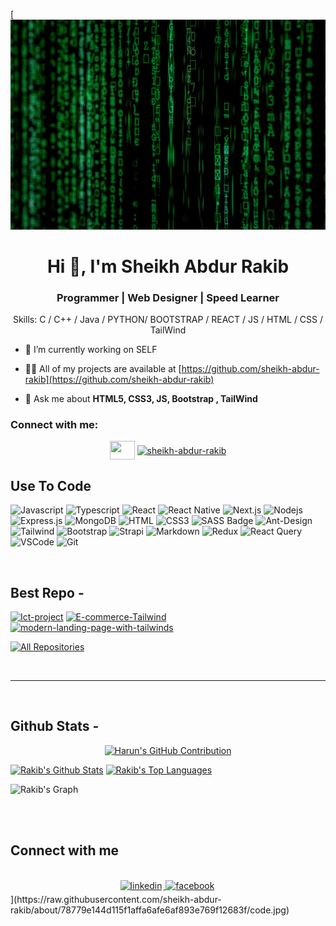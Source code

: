 [![I am Sheikh Abdur Rkib](https://github.com/sheikh-abdur-rakib/about/blob/main/code.jpg)

<h1 align="center">Hi 👋, I'm Sheikh Abdur Rakib</h1>
<h3 align="center">Programmer | Web Designer | Speed Learner</h3>

<div align="center">

Skills: C / C++ / Java / PYTHON/ BOOTSTRAP / REACT / JS / HTML / CSS / TailWind

</div>

- 🔭 I’m currently working on SELF


- 👨‍💻 All of my projects are available at [https://github.com/sheikh-abdur-rakib](https://github.com/sheikh-abdur-rakib)


- 💬 Ask me about **HTML5, CSS3, JS, Bootstrap , TailWind**


<h3 align="left">Connect with me:</h3>

<p align="center">
<a href="https://fb.com/sheikh.rakib.505/" target="blank"><img align="center" src="https://raw.githubusercontent.com/rahuldkjain/github-profile-readme-generator/master/src/images/icons/Social/facebook.svg" alt="" height="30" width="40" /></a>
<a href="https://linkedin.com/in/rakib1709/" target="blank"><img align="center" src="https://raw.githubusercontent.com/rahuldkjain/github-profile-readme-generator/master/src/images/icons/Social/linked-in-alt.svg" alt="sheikh-abdur-rakib" height="30" width="40" /></a>
</p>

## Use To Code

![Javascript](https://img.shields.io/badge/Javascript-F0DB4F?style=for-the-badge&labelColor=black&logo=javascript&logoColor=F0DB4F)
![Typescript](https://img.shields.io/badge/Typescript-007acc?style=for-the-badge&labelColor=black&logo=typescript&logoColor=007acc)
![React](https://img.shields.io/badge/-React-61DBFB?style=for-the-badge&labelColor=black&logo=react&logoColor=61DBFB)
![React Native](https://img.shields.io/badge/React_Native-20232A?style=for-the-badge&logo=react&logoColor=61DAFB)
![Next.js](https://img.shields.io/badge/next.js-000000?style=for-the-badge&logo=nextdotjs&logoColor=white)
![Nodejs](https://img.shields.io/badge/Nodejs-3C873A?style=for-the-badge&labelColor=black&logo=node.js&logoColor=3C873A)
![Express.js](https://img.shields.io/badge/Express.js-000000?style=for-the-badge&logo=express&logoColor=white)
![MongoDB](https://img.shields.io/badge/MongoDB-4EA94B?style=for-the-badge&logo=mongodb&logoColor=white)
![HTML](https://img.shields.io/badge/HTML5-E34F26?style=for-the-badge&logo=html5&logoColor=white)
![CSS3](https://img.shields.io/badge/CSS3-1572B6?style=for-the-badge&logo=css3&logoColor=white)
![SASS Badge](https://img.shields.io/badge/Sass-CC6699?style=for-the-badge&logo=sass&logoColor=white)
![Ant-Design](https://img.shields.io/badge/AntDesign-0170FE?style=for-the-badge&logo=antdesign&logoColor=white)
![Tailwind](https://img.shields.io/badge/Tailwind_CSS-092749?style=for-the-badge&logo=tailwindcss&logoColor=06B6D4&labelColor=000000)
![Bootstrap](https://img.shields.io/badge/Bootstrap-563D7C?style=for-the-badge&logo=bootstrap&logoColor=white)
![Strapi](https://img.shields.io/badge/strapi-2E7EEA?style=for-the-badge&logo=strapi&logoColor=white)
![Markdown](https://img.shields.io/badge/Markdown-000000?style=for-the-badge&logo=markdown&logoColor=white)
![Redux](https://img.shields.io/badge/Redux-593D88?style=for-the-badge&logo=redux&logoColor=white)
![React Query](https://img.shields.io/badge/-React_Query-FF4154?style=for-the-badge&logo=react%20query&logoColor=white)
![VSCode](https://img.shields.io/badge/Visual_Studio-0078d7?style=for-the-badge&logo=visual%20studio&logoColor=white)
![Git](https://img.shields.io/badge/Git-F05032?style=for-the-badge&logo=git&logoColor=white)

<br/>

## Best Repo -

[![Ict-project](https://github-readme-stats.vercel.app/api/pin/?username=sheikh-abdur-rakib&repo=Ict-project&border_color=7F3FBF&bg_color=0D1117&title_color=C9D1D9&text_color=8B949E&icon_color=7F3FBF)](https://github.com/sheikh-abdur-rakib/Ict-project)
[![E-commerce-Tailwind](https://github-readme-stats.vercel.app/api/pin/?username=sheikh-abdur-rakib&repo=E-commerce-Tailwind_color=7F3FBF&bg_color=0D1117&title_color=C9D1D9&text_color=8B949E&icon_color=7F3FBF)](https://github.com/sheikh-abdur-rakib/E-commerce-Tailwind)
[![modern-landing-page-with-tailwinds](https://github-readme-stats.vercel.app/api/pin/?username=sheikh-abdur-rakib&modern-landing-page-with-tailwinds&border_color=7F3FBF&bg_color=0D1117&title_color=C9D1D9&text_color=8B949E&icon_color=7F3FBF)](https://github.com/sheikh-abdur-rakib/modern-landing-page-with-tailwinds)

<p align="left">
  <a href="https://github.com/sheikh-abdur-rakib?tab=repositories" target="_blank"><img alt="All Repositories" title="All Repositories" src="https://img.shields.io/badge/-All%20Repos-2962FF?style=for-the-badge&logo=koding&logoColor=white"/></a>
</p>

<br/>
<hr/>
<br/>

## Github Stats -

<p align="center">
  <a href="https://github.com/sheikh-abdur-rakib">
    <img src="https://github-profile-summary-cards.vercel.app/api/cards/profile-details?username=sheikh-abdur-rakib&theme=radical" alt="Harun's GitHub Contribution"/>
  </a>
</p>

<a> 
    <a href="https://github.com/sheikh-abdur-rakib"><img alt="Rakib's Github Stats" src="https://denvercoder1-github-readme-stats.vercel.app/api?username=sheikh-abdur-rakib&show_icons=true&count_private=true&theme=react&border_color=7F3FBF&bg_color=0D1117&title_color=F85D7F&icon_color=F8D866" height="192px" width="49.5%"/></a>
  <a href="https://github.com/sheikh-abdur-rakib"><img alt="Rakib's Top Languages" src="https://denvercoder1-github-readme-stats.vercel.app/api/top-langs/?username=sheikh-abdur-rakib&langs_count=8&layout=compact&theme=react&border_color=7F3FBF&bg_color=0D1117&title_color=F85D7F&icon_color=F8D866" height="192px" width="49.5%"/></a>
  <br/>
</a>

![Rakib's Graph](https://github-readme-activity-graph.vercel.app/graph?username=sheikh-abdur-rakib&custom_title=Harun's%20GitHub%20Activity%20Graph&bg_color=0D1117&color=7F3FBF&line=7F3FBF&point=7F3FBF&area_color=FFFFFF&title_color=FFFFFF&area=true)

<br/>

<br/>

## Connect with me

<div align="center">
<br/>

<a href="https://www.linkedin.com/in/rakib1709/" target="_blank">
<img src=https://img.shields.io/badge/linkedin-%231E77B5.svg?&style=for-the-badge&logo=linkedin&logoColor=white alt=linkedin style="margin-bottom: 5px; margin-right: 2px;" />
</a>
<a href="https://www.facebook.com/sheikh.rakib.505/" target="_blank">
<img src=https://img.shields.io/badge/facebook-%232E87FB.svg?&style=for-the-badge&logo=facebook&logoColor=white alt=facebook style="margin-bottom: 5px; margin-right: 2px;" />
</a>  
</div>
](https://raw.githubusercontent.com/sheikh-abdur-rakib/about/78779e144d115f1affa6afe6af893e769f12683f/code.jpg)

